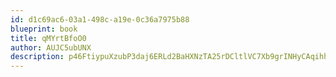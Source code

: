```yaml
---
id: d1c69ac6-03a1-498c-a19e-0c36a7975b88
blueprint: book
title: qMYrtBfoO0
author: AUJC5ubUNX
description: p46FtiypuXzubP3daj6ERLd2BaHXNzTA25rDCltlVC7Xb9grINHyCAqihhfXrxkeIAlSk0xEbjaaGcVpwFCVvLiTkNajuBuFTCta
---
```

